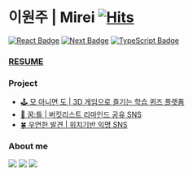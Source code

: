 
<div>

# 이원주 | Mirei [![Hits](https://hits.seeyoufarm.com/api/count/incr/badge.svg?url=https%3A%2F%2Fgithub.com%2F3o14&count_bg=%23000000&title_bg=%23000000&icon=github.svg&icon_color=%23E7E7E7&title=Hits&edge_flat=false)](https://hits.seeyoufarm.com)
[![React Badge](https://img.shields.io/badge/React-61DAFB?style=flat-square&logo=React&logoColor=white)](https://reactjs.org/) [![Next Badge](https://img.shields.io/badge/Next.js-000000?style=flat-square&logo=Next.js&logoColor=white)](https://nextjs.org/) [![TypeScript Badge](https://img.shields.io/badge/Typescript-235A97?style=flat-square&logo=Typescript&logoColor=white)](https://www.typescriptlang.org/)

### [RESUME](https://3o14-dev-resume.vercel.app/)

### Project

* [🕹️ 모 아니면 도 | 3D 게임으로 즐기는 학습 퀴즈 플랫폼](https://github.com/5wonju/frontend)
* [🌙 꿈:틀 | 버킷리스트 리마인드 공유 SNS](https://github.com/ggumms/ggumtle)
* [🍀 우연한 발견 | 위치기반 익명 SNS](https://github.com/wooyeonhan-inyeons)

### About me
<a href="https://blog.naver.com/thinks-3o14"><img src="https://img.shields.io/badge/DiaryBlog-3DDC84?style=badge&logo=Naver&logoColor=white"/></a>
<a href="https://www.instagram.com/want_u.u/"><img src="https://img.shields.io/badge/Instagram-F60070?style=badge&logo=Instagram&logoColor=pink"/></a>
<a href="https://www.youtube.com/@user-sb9ss1dx5g/videos"><img src="https://img.shields.io/badge/VLOG-c4302b?style=badge&logo=Youtube&logoColor=white"/></a>

<br/>